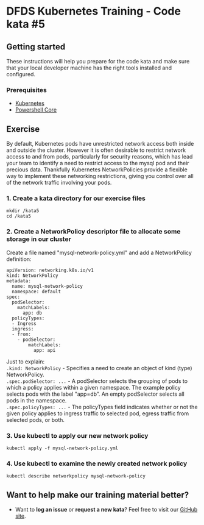 DFDS Kubernetes Training - Code kata #5
======================================

## Getting started

These instructions will help you prepare for the code kata and make sure that your local developer machine has the right tools installed and configured.

### Prerequisites

* [Kubernetes](https://kubernetes.io/docs/tasks/tools/install-kubectl/)
* [Powershell Core](https://docs.microsoft.com/en-us/powershell/scripting/install/installing-powershell?view=powershell-6)

## Exercise

By default, Kubernetes pods have unrestricted network access both inside and outside the cluster. However it is often desirable to restrict network access to and from pods, particularly for security reasons, which has lead your team to identify a need to restrict access to the mysql pod and their precious data. Thankfully Kubernetes NetworkPolicies provide a flexible way to implement these networking restrictions, giving you control over all of the network traffic involving your pods. 


### 1. Create a kata directory for our exercise files
`mkdir /kata5`<br/>
`cd /kata5`

### 2. Create a NetworkPolicy descriptor file to allocate some storage in our cluster
Create a file named "mysql-network-policy.yml" and add a NetworkPolicy definition:

```
apiVersion: networking.k8s.io/v1
kind: NetworkPolicy
metadata:
  name: mysql-network-policy
  namespace: default
spec:
  podSelector:
    matchLabels:
      app: db
  policyTypes:
  - Ingress
  ingress:
  - from:
    - podSelector:
        matchLabels:
          app: api
```

Just to explain: <br/>
`.kind: NetworkPolicy` - Specifies a need to create an object of kind (type) NetworkPolicy. <br/>
`.spec.podSelector: ...` -  A podSelector selects the grouping of pods to which a policy applies within a given namespace. The example policy selects pods with the label "app=db”. An empty podSelector selects all pods in the namespace.<br/>
`.spec.policyTypes: ...` -  The policyTypes field indicates whether or not the given policy applies to ingress traffic to selected pod, egress traffic from selected pods, or both.<br/>

### 3. Use kubectl to apply our new network policy
`kubectl apply -f mysql-network-policy.yml`

### 4. Use kubectl to examine the newly created network policy
`kubectl describe networkpolicy mysql-network-policy`

## Want to help make our training material better?

 * Want to **log an issue** or **request a new kata**? Feel free to visit our [GitHub site](https://github.com/dfds/roadmap/issues). 